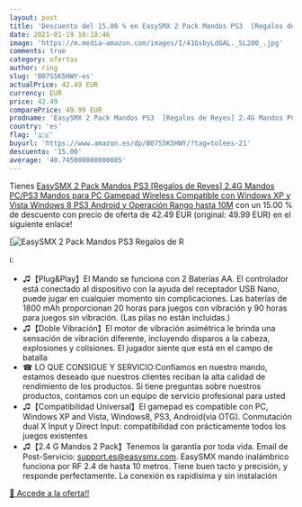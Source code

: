 ```yaml
---
layout: post
title: 'Descuento del 15.00 % en EasySMX 2 Pack Mandos PS3  [Regalos de R'
date: 2021-01-19 10:10:46
image: 'https://m.media-amazon.com/images/I/41GsbyLdGAL._SL200_.jpg'
comments: true
category: ofertas
author: ring
slug: 'B07S5K5HWY-es'
actualPrice: 42.49 EUR
currency: EUR
price: 42.49
comparePrice: 49.99 EUR
prodname: 'EasySMX 2 Pack Mandos PS3  [Regalos de Reyes] 2.4G Mandos PC/PS3  Mandos para PC  Gamepad Wireless Compatible con Windows XP y Vista  Windows 8  PS3  Android y Operación Rango hasta 10M'
country: 'es'
flag: '🇪🇸'
buyurl: 'https://www.amazon.es/dp/B07S5K5HWY/?tag=tolees-21'
descuento: '15.00'
average: '40.745000000000005'
---
```


Tienes [EasySMX 2 Pack Mandos PS3  [Regalos de Reyes] 2.4G Mandos PC/PS3  Mandos para PC  Gamepad Wireless Compatible con Windows XP y Vista  Windows 8  PS3  Android y Operación Rango hasta 10M](https://www.amazon.es/dp/B07S5K5HWY/?tag=tolees-21) con un 15.00 % de descuento con precio de oferta de 42.49 EUR (original: 49.99 EUR) en el siguiente enlace!

[![EasySMX 2 Pack Mandos PS3  [Regalos de R](https://m.media-amazon.com/images/I/41GsbyLdGAL._SL200_.jpg)](https://www.amazon.es/dp/B07S5K5HWY/?tag=tolees-21)

ℹ️:

- ♫【Plug&Play】El Mando se funciona con 2 Baterías AA. El controlador está conectado al dispositivo con la ayuda del receptador USB Nano, puede jugar en cualquier momento sin complicaciones. Las baterías de 1800 mAh proporcionan 20 horas para juegos con vibración y 90 horas para juegos sin vibración. (Las pilas no están incluidas.)
- ♫【Doble Vibración】El motor de vibración asimétrica le brinda una sensación de vibración diferente, incluyendo disparos a la cabeza, explosiones y colisiones. El jugador siente que está en el campo de batalla
- ☎ LO QUE CONSIGUE Y SERVICIO:Confiamos en nuestro mando, estamos deseado que nuestros clientes reciban la alta calidad de rendimiento de los productos. Si tiene preguntas sobre nuestros productos, contamos con un equipo de servicio profesional para usted
- ♫【Compatibilidad Universal】El gamepad es compatible con PC, Windows XP and Vista, Windows8, PS3, Android(via OTG). Conmutación dual X Input y Direct Input: compatibilidad con prácticamente todos los juegos existentes
- ♫【2.4 G Mandos 2 Pack】Tenemos la garantía por toda vida. Email de Post-Servicio: support.es@easysmx.com. EasySMX mando inalámbrico funciona por RF 2.4 de hasta 10 metros. Tiene buen tacto y precisión, y responde perfectamente. La conexión es rapidísima y sin instalación

[🛒 Accede a la oferta!!](https://www.amazon.es/dp/B07S5K5HWY/?tag=tolees-21)
